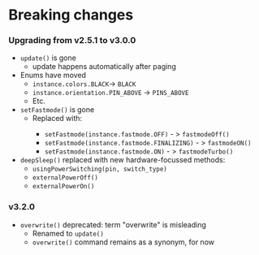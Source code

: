 # Breaking changes
### Upgrading from v2.5.1 to v3.0.0


 * `update()` is gone
    * update happens automatically after paging
 * Enums have moved
    * `instance.colors.BLACK`-> `BLACK`
    * `instance.orientation.PIN_ABOVE` -> `PINS_ABOVE`
    * Etc.
* `setFastmode()` is gone
    * Replaced with:
        <nobr>
        * `setFastmode(instance.fastmode.OFF)` - > `fastmodeOff()`
        * `setFastmode(instance.fastmode.FINALIZING)` - > `fastmodeON()`
        * `setFastmode(instance.fastmode.ON)` - > `fastmodeTurbo()`
        </nobr>
* `deepSleep()` replaced with new  hardware-focussed methods:
    * `usingPowerSwitching(pin, switch_type)`
    * `externalPowerOff()`
    * `externalPowerOn()`

### v3.2.0
* `overwrite()` deprecated: term "overwrite" is misleading
    * Renamed to `update()`
    * `overwrite()` command remains as a synonym, for now